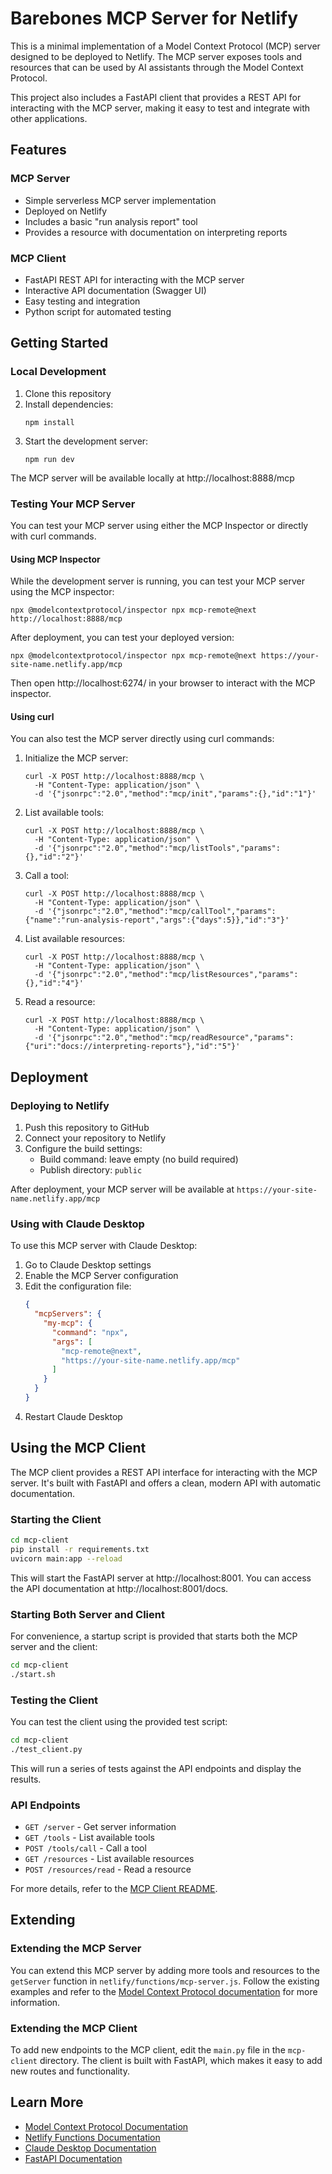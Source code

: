 # Barebones MCP Server for Netlify

This is a minimal implementation of a Model Context Protocol (MCP) server designed to be deployed to Netlify. The MCP server exposes tools and resources that can be used by AI assistants through the Model Context Protocol.

This project also includes a FastAPI client that provides a REST API for interacting with the MCP server, making it easy to test and integrate with other applications.

## Features

### MCP Server
- Simple serverless MCP server implementation
- Deployed on Netlify
- Includes a basic "run analysis report" tool
- Provides a resource with documentation on interpreting reports

### MCP Client
- FastAPI REST API for interacting with the MCP server
- Interactive API documentation (Swagger UI)
- Easy testing and integration
- Python script for automated testing

## Getting Started

### Local Development

1. Clone this repository
2. Install dependencies:
   ```
   npm install
   ```
3. Start the development server:
   ```
   npm run dev
   ```
   
The MCP server will be available locally at http://localhost:8888/mcp

### Testing Your MCP Server

You can test your MCP server using either the MCP Inspector or directly with curl commands.

#### Using MCP Inspector

While the development server is running, you can test your MCP server using the MCP inspector:

```
npx @modelcontextprotocol/inspector npx mcp-remote@next http://localhost:8888/mcp
```

After deployment, you can test your deployed version:

```
npx @modelcontextprotocol/inspector npx mcp-remote@next https://your-site-name.netlify.app/mcp
```

Then open http://localhost:6274/ in your browser to interact with the MCP inspector.

#### Using curl

You can also test the MCP server directly using curl commands:

1. Initialize the MCP server:
   ```
   curl -X POST http://localhost:8888/mcp \
     -H "Content-Type: application/json" \
     -d '{"jsonrpc":"2.0","method":"mcp/init","params":{},"id":"1"}'
   ```

2. List available tools:
   ```
   curl -X POST http://localhost:8888/mcp \
     -H "Content-Type: application/json" \
     -d '{"jsonrpc":"2.0","method":"mcp/listTools","params":{},"id":"2"}'
   ```

3. Call a tool:
   ```
   curl -X POST http://localhost:8888/mcp \
     -H "Content-Type: application/json" \
     -d '{"jsonrpc":"2.0","method":"mcp/callTool","params":{"name":"run-analysis-report","args":{"days":5}},"id":"3"}'
   ```

4. List available resources:
   ```
   curl -X POST http://localhost:8888/mcp \
     -H "Content-Type: application/json" \
     -d '{"jsonrpc":"2.0","method":"mcp/listResources","params":{},"id":"4"}'
   ```

5. Read a resource:
   ```
   curl -X POST http://localhost:8888/mcp \
     -H "Content-Type: application/json" \
     -d '{"jsonrpc":"2.0","method":"mcp/readResource","params":{"uri":"docs://interpreting-reports"},"id":"5"}'
   ```

## Deployment

### Deploying to Netlify

1. Push this repository to GitHub
2. Connect your repository to Netlify
3. Configure the build settings:
   - Build command: leave empty (no build required)
   - Publish directory: `public`
   
After deployment, your MCP server will be available at `https://your-site-name.netlify.app/mcp`

### Using with Claude Desktop

To use this MCP server with Claude Desktop:

1. Go to Claude Desktop settings
2. Enable the MCP Server configuration
3. Edit the configuration file:
   ```json
   {
     "mcpServers": {
       "my-mcp": {
         "command": "npx",
         "args": [
           "mcp-remote@next",
           "https://your-site-name.netlify.app/mcp"
         ]
       }
     }
   }
   ```
4. Restart Claude Desktop

## Using the MCP Client

The MCP client provides a REST API interface for interacting with the MCP server. It's built with FastAPI and offers a clean, modern API with automatic documentation.

### Starting the Client

```bash
cd mcp-client
pip install -r requirements.txt
uvicorn main:app --reload
```

This will start the FastAPI server at http://localhost:8001. You can access the API documentation at http://localhost:8001/docs.

### Starting Both Server and Client

For convenience, a startup script is provided that starts both the MCP server and the client:

```bash
cd mcp-client
./start.sh
```

### Testing the Client

You can test the client using the provided test script:

```bash
cd mcp-client
./test_client.py
```

This will run a series of tests against the API endpoints and display the results.

### API Endpoints

- `GET /server` - Get server information
- `GET /tools` - List available tools
- `POST /tools/call` - Call a tool
- `GET /resources` - List available resources
- `POST /resources/read` - Read a resource

For more details, refer to the [MCP Client README](./mcp-client/README.md).

## Extending

### Extending the MCP Server

You can extend this MCP server by adding more tools and resources to the `getServer` function in `netlify/functions/mcp-server.js`. Follow the existing examples and refer to the [Model Context Protocol documentation](https://modelcontextprotocol.io/) for more information.

### Extending the MCP Client

To add new endpoints to the MCP client, edit the `main.py` file in the `mcp-client` directory. The client is built with FastAPI, which makes it easy to add new routes and functionality.

## Learn More

- [Model Context Protocol Documentation](https://modelcontextprotocol.io/)
- [Netlify Functions Documentation](https://docs.netlify.com/functions/overview/)
- [Claude Desktop Documentation](https://claude.ai/docs)
- [FastAPI Documentation](https://fastapi.tiangolo.com/)